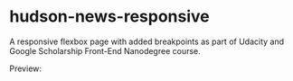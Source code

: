 # hudson-news-responsive

A responsive flexbox page with added breakpoints as part of Udacity and Google Scholarship Front-End Nanodegree course.

Preview: 
